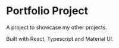 # Portfolio Project
A project to showcase my other projects.

Built with React, Typescript and Material UI.
